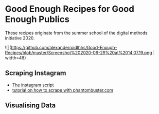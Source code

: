 # Good Enough Recipes for Good Enough Publics

These recipes originate from the summer school of the digital methods initiative 2020. 

![](https://github.com/alexanderroidlhhs/Good-Enough-Recipes/blob/master/Screenshot%202020-06-29%20at%2014.07.19.png | width=48)


## Scraping Instagram

* [The instagram script](https://github.com/digitalmethodsinitiative/instagram-batch-scrape)
* [tutorial on how to scrape with phantombuster.com](phantombustertutorial.md)


## Visualising Data


